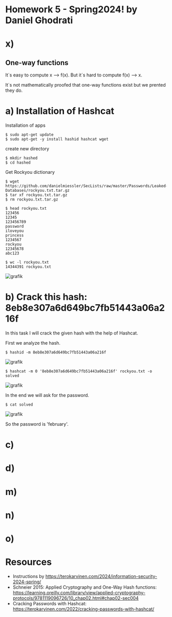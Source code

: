 # Homework 5 - Spring2024! by Daniel Ghodrati

# x)
## One-way functions

It´s easy to compute x --> f(x). 
But it´s hard to compute f(x) --> x. 

It´s not mathematically proofed that one-way functions exist but we prented they do.


# a) Installation of Hashcat

Installation of apps

    $ sudo apt-get update
    $ sudo apt-get -y install hashid hashcat wget

create new directory
    
    $ mkdir hashed
    $ cd hashed

Get Rockyou dictionary

    $ wget https://github.com/danielmiessler/SecLists/raw/master/Passwords/Leaked-Databases/rockyou.txt.tar.gz
    $ tar xf rockyou.txt.tar.gz
    $ rm rockyou.txt.tar.gz

    $ head rockyou.txt
    123456
    12345
    123456789
    password
    iloveyou
    princess
    1234567
    rockyou
    12345678
    abc123
    
    $ wc -l rockyou.txt 
    14344391 rockyou.txt

![grafik](https://github.com/danielginfinland/InformationSecurityCourse/assets/156656492/67e65867-0a45-40fb-ad5e-0b9b9057401b)


# b) Crack this hash: 8eb8e307a6d649bc7fb51443a06a216f

In this task I will crack the given hash with the help of Hashcat. 

First we analyze the hash. 

    $ hashid -m 8eb8e307a6d649bc7fb51443a06a216f

![grafik](https://github.com/danielginfinland/InformationSecurityCourse/assets/156656492/b6520147-dfdc-4a4d-bce6-fd9f9830bbfe)

    $ hashcat -m 0 '8eb8e307a6d649bc7fb51443a06a216f' rockyou.txt -o solved

![grafik](https://github.com/danielginfinland/InformationSecurityCourse/assets/156656492/d17dd6d2-613a-4be1-bcae-7f7ab18101c0)

In the end we will ask for the password. 

    $ cat solved 
![grafik](https://github.com/danielginfinland/InformationSecurityCourse/assets/156656492/8a1df57d-9529-47d0-9386-9e725c7a0fdc)

So the password is 'february'.


# c)

# d)

# m)

# n)

# o)

# Resources
- Instructions by https://terokarvinen.com/2024/information-security-2024-spring/
- Schneier 2015: Applied Cryptography and One-Way Hash functions: https://learning.oreilly.com/library/view/applied-cryptography-protocols/9781119096726/10_chap02.html#chap02-sec004
- Cracking Passwords with Hashcat: https://terokarvinen.com/2022/cracking-passwords-with-hashcat/
